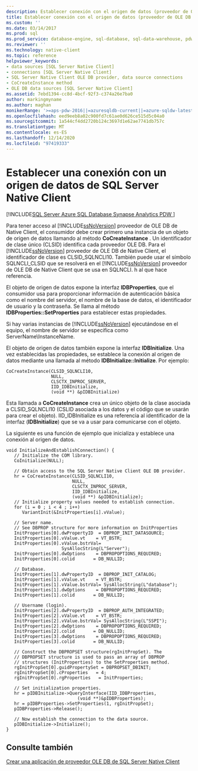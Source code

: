 ```yaml
---
description: Establecer conexión con el origen de datos (proveedor de OLE DB de Native Client)
title: Establecer conexión con el origen de datos (proveedor de OLE DB de Native Client) | Microsoft Docs
ms.custom: ''
ms.date: 03/14/2017
ms.prod: sql
ms.prod_service: database-engine, sql-database, sql-data-warehouse, pdw
ms.reviewer: ''
ms.technology: native-client
ms.topic: reference
helpviewer_keywords:
- data sources [SQL Server Native Client]
- connections [SQL Server Native Client]
- SQL Server Native Client OLE DB provider, data source connections
- CoCreateInstance method
- OLE DB data sources [SQL Server Native Client]
ms.assetid: 7ebd1394-cc8d-4bcf-92f3-c374a26e7ba0
author: markingmyname
ms.author: maghan
monikerRange: '>=aps-pdw-2016||=azuresqldb-current||=azure-sqldw-latest||>=sql-server-2016||>=sql-server-linux-2017||=azuresqldb-mi-current'
ms.openlocfilehash: eed9eeb8a02c900fd7c61ae0d626ce515d5c04a0
ms.sourcegitcommit: 1a544cf4dd2720b124c3697d1e62ae7741db757c
ms.translationtype: MT
ms.contentlocale: es-ES
ms.lasthandoff: 12/14/2020
ms.locfileid: "97419333"
---
```

# <a name="establishing-a-connection-to-a-sql-server-native-client-data-source"></a>Establecer una conexión con un origen de datos de SQL Server Native Client
[!INCLUDE[SQL Server Azure SQL Database Synapse Analytics PDW ](../../includes/applies-to-version/sql-asdb-asdbmi-asa-pdw.md)]

  Para tener acceso al [!INCLUDE[ssNoVersion](../../includes/ssnoversion-md.md)] proveedor de OLE DB de Native Client, el consumidor debe crear primero una instancia de un objeto de origen de datos llamando al método **CoCreateInstance** . Un identificador de clase único (CLSID) identifica cada proveedor OLE DB. Para el [!INCLUDE[ssNoVersion](../../includes/ssnoversion-md.md)] proveedor de OLE DB de Native Client, el identificador de clase es CLSID_SQLNCLI10. También puede usar el símbolo SQLNCLI_CLSID que se resolverá en el [!INCLUDE[ssNoVersion](../../includes/ssnoversion-md.md)] proveedor de OLE DB de Native Client que se usa en SQLNCLI. h al que hace referencia.  
  
 El objeto de origen de datos expone la interfaz **IDBProperties**, que el consumidor usa para proporcionar información de autenticación básica como el nombre del servidor, el nombre de la base de datos, el identificador de usuario y la contraseña. Se llama al método **IDBProperties::SetProperties** para establecer estas propiedades.  
  
 Si hay varias instancias de [!INCLUDE[ssNoVersion](../../includes/ssnoversion-md.md)] ejecutándose en el equipo, el nombre de servidor se especifica como ServerName\InstanceName.  
  
 El objeto de origen de datos también expone la interfaz **IDBInitialize**. Una vez establecidas las propiedades, se establece la conexión al origen de datos mediante una llamada al método **IDBInitialize::Initialize**. Por ejemplo:  
  
```  
CoCreateInstance(CLSID_SQLNCLI10,   
                 NULL,   
                 CLSCTX_INPROC_SERVER,  
                 IID_IDBInitialize,   
                 (void **) &pIDBInitialize)  
```  
  
 Esta llamada a **CoCreateInstance** crea un único objeto de la clase asociada a CLSID_SQLNCLI10 (CSLID asociada a los datos y el código que se usarán para crear el objeto). IID_IDBInitialize es una referencia al identificador de la interfaz (**IDBInitialize**) que se va a usar para comunicarse con el objeto.  
  
 La siguiente es una función de ejemplo que inicializa y establece una conexión al origen de datos.  
  
```  
void InitializeAndEstablishConnection() {  
   // Initialize the COM library.  
   CoInitialize(NULL);  
  
   // Obtain access to the SQL Server Native Client OLE DB provider.  
   hr = CoCreateInstance(CLSID_SQLNCLI10,   
                         NULL,   
                         CLSCTX_INPROC_SERVER,  
                         IID_IDBInitialize,   
                         (void **) &pIDBInitialize);  
   // Initialize property values needed to establish connection.  
   for (i = 0 ; i < 4 ; i++)   
      VariantInit(&InitProperties[i].vValue);  
  
   // Server name.  
   // See DBPROP structure for more information on InitProperties  
   InitProperties[0].dwPropertyID  = DBPROP_INIT_DATASOURCE;  
   InitProperties[0].vValue.vt    = VT_BSTR;  
   InitProperties[0].vValue.bstrVal=   
                     SysAllocString(L"Server");  
   InitProperties[0].dwOptions    = DBPROPOPTIONS_REQUIRED;  
   InitProperties[0].colid       = DB_NULLID;  
  
   // Database.  
   InitProperties[1].dwPropertyID  = DBPROP_INIT_CATALOG;  
   InitProperties[1].vValue.vt    = VT_BSTR;  
   InitProperties[1].vValue.bstrVal= SysAllocString(L"database");  
   InitProperties[1].dwOptions    = DBPROPOPTIONS_REQUIRED;  
   InitProperties[1].colid       = DB_NULLID;  
  
   // Username (login).  
   InitProperties[2].dwPropertyID  = DBPROP_AUTH_INTEGRATED;  
   InitProperties[2].vValue.vt    = VT_BSTR;  
   InitProperties[2].vValue.bstrVal= SysAllocString(L"SSPI");  
   InitProperties[2].dwOptions    = DBPROPOPTIONS_REQUIRED;  
   InitProperties[2].colid       = DB_NULLID;  
   InitProperties[3].dwOptions    = DBPROPOPTIONS_REQUIRED;  
   InitProperties[3].colid       = DB_NULLID;  
  
   // Construct the DBPROPSET structure(rgInitPropSet). The   
   // DBPROPSET structure is used to pass an array of DBPROP   
   // structures (InitProperties) to the SetProperties method.  
   rgInitPropSet[0].guidPropertySet = DBPROPSET_DBINIT;  
   rgInitPropSet[0].cProperties   = 4;  
   rgInitPropSet[0].rgProperties   = InitProperties;  
  
   // Set initialization properties.  
   hr = pIDBInitialize->QueryInterface(IID_IDBProperties,   
                           (void **)&pIDBProperties);  
   hr = pIDBProperties->SetProperties(1, rgInitPropSet);   
   pIDBProperties->Release();  
  
   // Now establish the connection to the data source.  
   pIDBInitialize->Initialize();  
}  
```  
  
## <a name="see-also"></a>Consulte también  
 [Crear una aplicación de proveedor OLE DB de SQL Server Native Client](../../relational-databases/native-client-ole-db-provider/creating-a-sql-server-native-client-ole-db-provider-application.md)  
  
  
